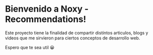 # Bienvenido a Noxy - Recommendations!

Este proyecto tiene la finalidad de compartir distíntos articulos, blogs y videos que me sirvieron para ciertos conceptos de desarrollo web.

Espero que te sea util 😀